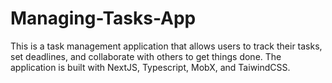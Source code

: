 # Managing-Tasks-App
This is a task management application that allows users to track their tasks, set deadlines, and collaborate with others to get things done. The application is built with NextJS, Typescript,  MobX, and TaiwindCSS.  
